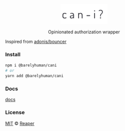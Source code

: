 <p align="center">
  <img src="images/can-i.png" height="64">
<p align="center">Opinionated authorization wrapper</p>

Inspired from [adonis/bouncer](https://github.com/adonisjs/bouncer)

### Install

```sh
npm i @barelyhuman/cani
# or
yarn add @barelyhuman/cani
```

### Docs

[docs](https://cani.reaper.im)

### License

[MIT](/license) &copy; [Reaper](https://github.com/barelyhuman)
